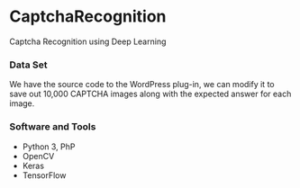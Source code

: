 # CaptchaRecognition
Captcha Recognition using Deep Learning

### Data Set
We have the source code to the WordPress plug-in, we can modify it to save out 10,000 CAPTCHA images along with the expected answer for each image.

### Software and Tools
- Python 3, PhP
- OpenCV
- Keras
- TensorFlow